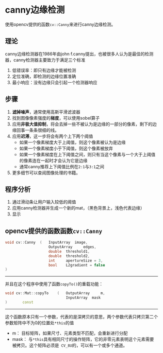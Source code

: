 # canny边缘检测
使用opencv提供的函数`cv::Canny`来进行canny边缘检测。

## 理论
canny边缘检测器在1986年由john f.canny提出，也被很多人认为是最佳的检测器，canny检测器主要致力于满足三个标准
1. 低错误率：即只有边缘才能被检测
2. 定位准确，即检测的边缘位置准确
3. 最小响应：没有边缘只会引起一个检测器响应

## 步骤
1. **滤掉噪声**，通常使用高斯平滑滤波器
2. 找到图像像素强度的**梯度**，可以使用sobel算子
3. 应用**非极大值抑制**，将会去掉一些不被认为是边缘的一部分的像素，剩下的边缘回事一条条很细的线。
4. 应用**迟滞**，这一步将会有两个上下两个阈值
    - 如果一个像素梯度大于上阈值，则这个像素被认为是边缘
    - 如果一个像素梯度小于下阈值，则这个像素被放弃
    - 如果一个像素梯度在上下阈值之间，则只有当这个像素与一个大于上阈值的像素连在一起时才会认为它是边缘
    - 通常canny推荐上下阈值比例在`2:1`与`3:1`之间
5. 更多细节可以查阅图像处理的书籍。

## 程序分析
1. 通过滑动条让用户输入较低的阈值
2. 应用canny检测器并生成一个新的mat，（黑色背景上，浅色代表边缘）
3. 显示

## opencv提供的函数函数`cv::Canny`
```cpp
void cv::Canny	(	InputArray 	image,
					OutputArray 	edges,
					double 	threshold1,
					double 	threshold2,
					int 	apertureSize = 3,
					bool 	L2gradient = false 
)	
```
---

并且在这个程序中使用了函数`copyTo()`的重载功能：
```cpp
void cv::Mat::copyTo	(	OutputArray 	m,
							InputArray 	mask 
)		const
```
---
这个函数原本只有一个参数，代表的是深拷贝的意思，两个参数代表只拷贝第二个参数矩阵中不为0的位置处`*this`的值
- m：	目标矩阵，如果尺寸、元素类型不匹配，会重新进行分配
- mask：	与`*this`具有相同尺寸的操作矩阵，它的非零元素表明这个元素需要被拷贝。这个矩阵必须是` CV_8U`的，可以有一个或多个通道。

